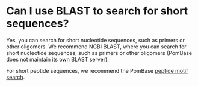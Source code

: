 # Can I use BLAST to search for short sequences?
<!-- pombase_categories: Tools and resources -->

Yes, you can search for short nucleotide sequences, such as primers or
other oligomers. We recommend NCBI BLAST, where you can search for
short nucleotide sequences, such as primers or other oligomers
(PomBase does not maintain its own BLAST server).

For short peptide sequences, we recommend the PomBase 
[peptide motif search](/motif_search).
